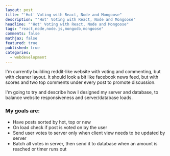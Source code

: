 ```yaml
---
layout: post
title: "'Hot' Voting with React, Node and Mongoose"
description: "'Hot' Voting with React, Node and Mongoose"
headline: "'Hot' Voting with React, Node and Mongoose"
tags: "react,node,node.js,mongodb,mongoose"
comments: false
mathjax: false
featured: true
published: true
categories: 
  - webdevelopment
---
```

I'm currently building reddit-like website with voting and commenting, but with cleaner layout. It should look a bit like facebook news feed, but with scores and two top comments under every post to promote discussion.

I'm going to try and describe how I designed my server and database, to balance website responsiveness and server/database loads.

### My goals are:

- Have posts sorted by hot, top or new
- On load check if post is voted on by the user
- Send user votes to server only when client view needs to be updated by server
- Batch all votes in server, then send it to database when an amount is reached or timer runs out
